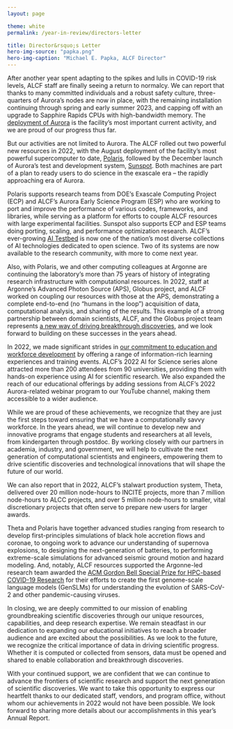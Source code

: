 ```yaml
---
layout: page

theme: white
permalink: /year-in-review/directors-letter

title: Director&rsquo;s Letter
hero-img-source: "papka.png"
hero-img-caption: "Michael E. Papka, ALCF Director"
---
```



After another year spent adapting to the spikes and lulls in COVID-19 risk levels, ALCF staff are finally seeing a return to normalcy. We can report that thanks to many committed individuals and a robust safety culture, three-quarters of Aurora’s nodes are now in place, with the remaining installation continuing through spring and early summer 2023, and capping off with an upgrade to Sapphire Rapids CPUs with high-bandwidth memory. The [deployment of Aurora](https://argonne-lcf.github.io/ALCF-AR2022//features/aurora) is the facility’s most important current activity, and we are proud of our progress thus far.

But our activities are not limited to Aurora. The ALCF rolled out two powerful new resources in 2022, with the August deployment of the facility’s most powerful supercomputer to date, [Polaris](https://argonne-lcf.github.io/ALCF-AR2022//features/polaris), followed by the December launch of Aurora’s test and development system, [Sunspot](https://argonne-lcf.github.io/ALCF-AR2022/features/sunspot). Both machines are part of a plan to ready users to do science in the exascale era – the rapidly approaching era of Aurora.

Polaris supports research teams from DOE’s Exascale Computing Project (ECP) and ALCF’s Aurora Early Science Program (ESP) who are working to port and improve the performance of various codes, frameworks, and libraries, while serving as a platform for efforts to couple ALCF resources with large experimental facilities. Sunspot also supports ECP and ESP teams doing porting, scaling, and performance optimization research. ALCF’s ever-growing [AI Testbed](https://argonne-lcf.github.io/ALCF-AR2022//features/alcf-ai-testbed) is now one of the nation’s most diverse collections of AI technologies dedicated to open science. Two of its systems are now available to the research community, with more to come next year.  

Also, with Polaris, we and other computing colleagues at Argonne are continuing the laboratory’s more than 75 years of history of integrating research infrastructure with computational resources. In 2022, staff at Argonne’s Advanced Photon Source (APS), Globus project, and ALCF worked on coupling our resources with those at the APS, demonstrating a complete end-to-end (no “humans in the loop”) acquisition of data, computational analysis, and sharing of the results. This example of a strong partnership between domain scientists, ALCF, and the Globus project team represents [a new way of driving breakthrough discoveries](https://argonne-lcf.github.io/ALCF-AR2022//features/aurora-and-aps), and we look forward to building on these successes in the years ahead.

In 2022, we made significant strides in [our commitment to education and workforce development](https://argonne-lcf.github.io/ALCF-AR2022/community-and-outreach/) by offering a range of information-rich learning experiences and training events. ALCF’s 2022 AI for Science series alone attracted more than 200 attendees from 90 universities, providing them with hands-on experience using AI for scientific research. We also expanded the reach of our educational offerings by adding sessions from ALCF’s 2022 Aurora-related webinar program to our YouTube channel, making them accessible to a wider audience.

While we are proud of these achievements, we recognize that they are just the first steps toward ensuring that we have a computationally savvy workforce. In the years ahead, we will continue to develop new and innovative programs that engage students and researchers at all levels, from kindergarten through postdoc. By working closely with our partners in academia, industry, and government, we will help to cultivate the next generation of computational scientists and engineers, empowering them to drive scientific discoveries and technological innovations that will shape the future of our world.

We can also report that in 2022, ALCF’s stalwart production system, Theta, delivered over 20 million node-hours to INCITE projects, more than 7 million node-hours to ALCC projects, and over 5 million node-hours to smaller, vital discretionary projects that often serve to prepare new users for larger awards.

Theta and Polaris have together advanced studies ranging from research to develop first-principles simulations of black hole accretion flows and coronae, to ongoing work to advance our understanding of supernova explosions, to designing the next-generation of batteries, to performing extreme-scale simulations for advanced seismic ground motion and hazard modeling.
And, notably, ALCF resources supported the Argonne-led research team awarded the [ACM Gordon Bell Special Prize for HPC-based COVID-19 Research](https://argonne-lcf.github.io/ALCF-AR2022//features/gordon-bell-prize) for their efforts to create the first genome-scale language models (GenSLMs) for understanding the evolution of SARS-CoV-2 and other pandemic-causing viruses. 

In closing, we are deeply committed to our mission of enabling groundbreaking scientific discoveries through our unique resources, capabilities, and deep research expertise. We remain steadfast in our dedication to expanding our educational initiatives to reach a broader audience and are excited about the possibilities. As we look to the future, we recognize the critical importance of data in driving scientific progress. Whether it is computed or collected from sensors, data must be opened and shared to enable collaboration and breakthrough discoveries. 

With your continued support, we are confident that we can continue to advance the frontiers of scientific research and support the next generation of scientific discoveries. We want to take this opportunity to express our heartfelt thanks to our dedicated staff, vendors, and program office, without whom our achievements in 2022 would not have been possible. We look forward to sharing more details about our accomplishments in this year’s Annual Report.

